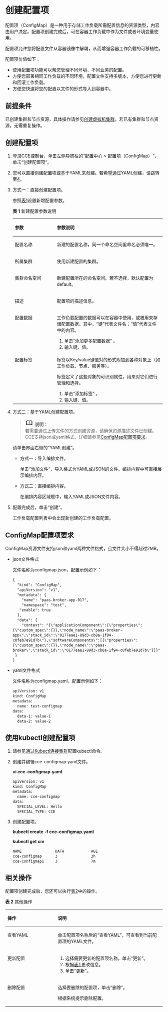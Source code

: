 # 创建配置项<a name="cce_01_0152"></a>

配置项（ConfigMap）是一种用于存储工作负载所需配置信息的资源类型，内容由用户决定。配置项创建完成后，可在容器工作负载中作为文件或者环境变量使用。

配置项允许您将配置文件从容器镜像中解耦，从而增强容器工作负载的可移植性。

配置项价值如下：

-   使用配置项功能可以帮您管理不同环境、不同业务的配置。
-   方便您部署相同工作负载的不同环境，配置文件支持多版本，方便您进行更新和回滚工作负载。
-   方便您快速将您的配置以文件的形式导入到容器中。

## 前提条件<a name="section19209149103913"></a>

已创建集群和节点资源，具体操作请参见[创建虚拟机集群](创建虚拟机集群.md)。若已有集群和节点资源，无需重复操作。

## 创建配置项<a name="section18512531861"></a>

1.  登录CCE控制台，单击左侧导航栏的“配置中心  \>  配置项（ConfigMap）“，单击“创建配置项“。
2.  您可以直接创建配置项或基于YAML来创建。若希望通过YAML创建，请跳转至[4](#li2731182712159)。
3.  方式一：直接创建配置项。

    参照[表1](#table16321825732)设置新增配置参数。

    **表 1**  新建配置参数说明

    <a name="table16321825732"></a>
    <table><thead align="left"><tr id="row173212251235"><th class="cellrowborder" valign="top" width="28.000000000000004%" id="mcps1.2.3.1.1"><p id="p43211725338"><a name="p43211725338"></a><a name="p43211725338"></a>参数</p>
    </th>
    <th class="cellrowborder" valign="top" width="72%" id="mcps1.2.3.1.2"><p id="p0322102516320"><a name="p0322102516320"></a><a name="p0322102516320"></a>参数说明</p>
    </th>
    </tr>
    </thead>
    <tbody><tr id="row163229255313"><td class="cellrowborder" valign="top" width="28.000000000000004%" headers="mcps1.2.3.1.1 "><p id="p1232219251339"><a name="p1232219251339"></a><a name="p1232219251339"></a>配置名称</p>
    </td>
    <td class="cellrowborder" valign="top" width="72%" headers="mcps1.2.3.1.2 "><p id="p173227259312"><a name="p173227259312"></a><a name="p173227259312"></a>新建的配置名称，同一个命名空间里命名必须唯一。</p>
    </td>
    </tr>
    <tr id="row6334727910"><td class="cellrowborder" valign="top" width="28.000000000000004%" headers="mcps1.2.3.1.1 "><p id="p233592498"><a name="p233592498"></a><a name="p233592498"></a>所属集群</p>
    </td>
    <td class="cellrowborder" valign="top" width="72%" headers="mcps1.2.3.1.2 "><p id="p2020234461913"><a name="p2020234461913"></a><a name="p2020234461913"></a>使用新建配置的集群。</p>
    </td>
    </tr>
    <tr id="row111551253912"><td class="cellrowborder" valign="top" width="28.000000000000004%" headers="mcps1.2.3.1.1 "><p id="p51551451293"><a name="p51551451293"></a><a name="p51551451293"></a>集群命名空间</p>
    </td>
    <td class="cellrowborder" valign="top" width="72%" headers="mcps1.2.3.1.2 "><p id="p216414418190"><a name="p216414418190"></a><a name="p216414418190"></a>新建配置所在的命名空间。若不选择，默认配置为default。</p>
    </td>
    </tr>
    <tr id="row1535723154615"><td class="cellrowborder" valign="top" width="28.000000000000004%" headers="mcps1.2.3.1.1 "><p id="p83591731124620"><a name="p83591731124620"></a><a name="p83591731124620"></a>描述</p>
    </td>
    <td class="cellrowborder" valign="top" width="72%" headers="mcps1.2.3.1.2 "><p id="p1736012314462"><a name="p1736012314462"></a><a name="p1736012314462"></a>配置项的描述信息。</p>
    </td>
    </tr>
    <tr id="row133224252315"><td class="cellrowborder" valign="top" width="28.000000000000004%" headers="mcps1.2.3.1.1 "><p id="p23228259314"><a name="p23228259314"></a><a name="p23228259314"></a>配置数据</p>
    </td>
    <td class="cellrowborder" valign="top" width="72%" headers="mcps1.2.3.1.2 "><p id="p133223251335"><a name="p133223251335"></a><a name="p133223251335"></a>工作负载配置的数据可以在<span class="keyword" id="keyword531909172313"><a name="keyword531909172313"></a><a name="keyword531909172313"></a>容器</span>中使用，或被用来存储配置数据。其中，“键”代表文件名；“值”代表文件中的内容。</p>
    <a name="ol10322425232"></a><a name="ol10322425232"></a><ol id="ol10322425232"><li>单击“添加更多配置数据” 。</li><li>输入键、值。</li></ol>
    </td>
    </tr>
    <tr id="row123142814330"><td class="cellrowborder" valign="top" width="28.000000000000004%" headers="mcps1.2.3.1.1 "><p id="p17322225134"><a name="p17322225134"></a><a name="p17322225134"></a>配置<span class="keyword" id="keyword14491711191814"><a name="keyword14491711191814"></a><a name="keyword14491711191814"></a>标签</span></p>
    </td>
    <td class="cellrowborder" valign="top" width="72%" headers="mcps1.2.3.1.2 "><p id="p1932211253312"><a name="p1932211253312"></a><a name="p1932211253312"></a>标签以Key/value键值对的形式附加到各种对象上（如工作负载、节点、服务等）。</p>
    <p id="p1932220252316"><a name="p1932220252316"></a><a name="p1932220252316"></a>标签定义了这些对象的可识别属性，用来对它们进行管理和选择。</p>
    <a name="ol11394016509"></a><a name="ol11394016509"></a><ol id="ol11394016509"><li>单击“添加标签” 。</li><li>输入键、值。</li></ol>
    </td>
    </tr>
    </tbody>
    </table>

4.  <a name="li2731182712159"></a>方式二：基于YAML创建配置项。

    >![](public_sys-resources/icon-note.gif) **说明：**   
    >若需要通过上传文件的方式创建资源，请确保资源描述文件已创建。CCE支持json或yaml格式，详细请参见[ConfigMap配置项要求](#section66903416102)。  

    请单击界面右侧的“YAML创建“。

    -   方式一：导入编排文件。

        单击“添加文件“，导入格式为YAML或JSON的文件。编排内容中可直接展示编排内容。

    -   方式二：直接编排内容。

        在编排内容区域框中，输入YAML或JSON文件内容。


5.  配置完成后，单击“创建”。

    工作负载配置列表中会出现新创建的工作负载配置。


## ConfigMap配置项要求<a name="section66903416102"></a>

ConfigMap资源文件支持json和yaml两种文件格式，且文件大小不得超过2MB。

-   json文件格式

    文件名称为configmap.json，配置示例如下：

    ```
    {
      "kind": "ConfigMap",
      "apiVersion": "v1",
      "metadata": {
        "name": "paas-broker-app-017",
        "namespace": "test",
       "enable": true
      },
      "data": {
        "context": "{\"applicationComponent\":{\"properties\":{\"custom_spec\":{}},\"node_name\":\"paas-broker-app\",\"stack_id\":\"0177eae1-89d3-cb8a-1f94-c0feb7e91d7b\"},\"softwareComponents\":[{\"properties\":{\"custom_spec\":{}},\"node_name\":\"paas-broker\",\"stack_id\":\"0177eae1-89d3-cb8a-1f94-c0feb7e91d7b\"}]}"
     }
    }
    ```

-   yaml文件格式

    文件名称为configmap.yaml，配置示例如下：

    ```
    apiVersion: v1
    kind: ConfigMap
    metadata:
      name: test-configmap
    data:
      data-1: value-1
      data-2: value-2
    ```


## 使用kubectl创建配置项<a name="section639712716372"></a>

1.  请参见[通过Kubectl连接集群](通过Kubectl连接集群.md)配置kubectl命令。
2.  创建并编辑cce-configmap.yaml文件。

    **vi cce-configmap.yaml**

    ```
    apiVersion: v1
    kind: ConfigMap
    metadata:
      name: cce-configmap
    data:
      SPECIAL_LEVEL: Hello
      SPECIAL_TYPE: CCE
    ```

3.  创建配置项。

    **kubectl create -f cce-configmap.yaml**

    **kubectl get cm**

    ```
    NAME               DATA            AGE
    cce-configmap      3               3h
    cce-configmap1     3               7m
    ```


## 相关操作<a name="section359413445405"></a>

配置项创建完成后，您还可以执行[表2](#table1619535674020)中的操作。

**表 2**  其他操作

<a name="table1619535674020"></a>
<table><thead align="left"><tr id="row16740630125918"><th class="cellrowborder" valign="top" width="32%" id="mcps1.2.3.1.1"><p id="p17740730115914"><a name="p17740730115914"></a><a name="p17740730115914"></a>操作</p>
</th>
<th class="cellrowborder" valign="top" width="68%" id="mcps1.2.3.1.2"><p id="p1574018303592"><a name="p1574018303592"></a><a name="p1574018303592"></a>说明</p>
</th>
</tr>
</thead>
<tbody><tr id="row133318512019"><td class="cellrowborder" valign="top" width="32%" headers="mcps1.2.3.1.1 "><p id="p163331851201"><a name="p163331851201"></a><a name="p163331851201"></a>查看YAML</p>
</td>
<td class="cellrowborder" valign="top" width="68%" headers="mcps1.2.3.1.2 "><p id="p1633314512016"><a name="p1633314512016"></a><a name="p1633314512016"></a>单击配置项名称后的<span class="uicontrol" id="uicontrol89896300203"><a name="uicontrol89896300203"></a><a name="uicontrol89896300203"></a>“查看YAML”</span>，可查看到当前配置项的YAML文件。</p>
</td>
</tr>
<tr id="row12740103016592"><td class="cellrowborder" valign="top" width="32%" headers="mcps1.2.3.1.1 "><p id="p4740153012590"><a name="p4740153012590"></a><a name="p4740153012590"></a>更新配置</p>
</td>
<td class="cellrowborder" valign="top" width="68%" headers="mcps1.2.3.1.2 "><a name="ol187401330145919"></a><a name="ol187401330145919"></a><ol id="ol187401330145919"><li>选择需要更新的配置项名称，单击“更新”。</li><li>根据<a href="#table16321825732">表1</a>更改信息。</li><li>单击“更新”。</li></ol>
</td>
</tr>
<tr id="row874013304597"><td class="cellrowborder" valign="top" width="32%" headers="mcps1.2.3.1.1 "><p id="p17740330175915"><a name="p17740330175915"></a><a name="p17740330175915"></a>删除配置</p>
</td>
<td class="cellrowborder" valign="top" width="68%" headers="mcps1.2.3.1.2 "><p id="p13740630165914"><a name="p13740630165914"></a><a name="p13740630165914"></a>选择要删除的配置项，单击“删除”。</p>
<p id="p1574020307590"><a name="p1574020307590"></a><a name="p1574020307590"></a>根据系统提示删除配置。</p>
</td>
</tr>
</tbody>
</table>


